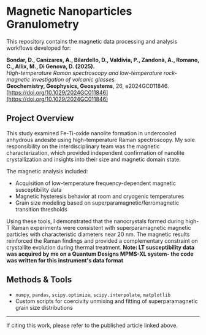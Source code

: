 # Magnetic Nanoparticles Granulometry

This repository contains the magnetic data processing and analysis workflows developed for:

**Bondar, D., Canizares, A., Bilardello, D., Valdivia, P., Zandonà, A., Romano, C., Allix, M., Di Genova, D. (2025).**  
*High-temperature Raman spectroscopy and low-temperature rock-magnetic investigation of volcanic glasses.*  
**Geochemistry, Geophysics, Geosystems**, 26, e2024GC011846.  
[https://doi.org/10.1029/2024GC011846](https://doi.org/10.1029/2024GC011846)

## Project Overview

This study examined Fe-Ti-oxide nanolite formation in undercooled anhydrous andesite using high-temperature Raman spectroscopy. My sole responsibility on the interdisciplinary team was the magnetic characterization, which provided independent confirmation of nanolite crystallization and insights into their size and magnetic domain state.

The magnetic analysis included:
- Acquisition of low-temperature frequency-dependent magnetic susceptibility data
- Magnetic hysteresis behavior at room and cryogenic temperatures
- Grain size modeling based on superparamagnetic/ferromagnetic transition thresholds

Using these tools, I demonstrated that the nanocrystals formed during high-T Raman experiments were consistent with superparamagnetic magnetic particles with characteristic diameters near 20 nm. The magnetic results reinforced the Raman findings and provided a complementary constraint on crystallite evolution during thermal treatment.
**Note: LT susceptibility data was acquired by me on a Quantum Designs MPMS-XL system- the code was written for this instrument's data format**

## Methods & Tools

- `numpy`, `pandas`, `scipy.optimize`, `scipy.interpolate`, `matplotlib`
- Custom scripts for coercivity unmixing and fitting of superparamagnetic grain size distributions

---

If citing this work, please refer to the published article linked above.
